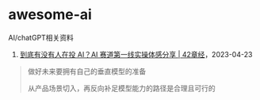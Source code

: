 # awesome-ai
AI/chatGPT相关资料


1. [到底有没有人在投 AI？AI 赛道第一线实操体感分享 | 42章经](https://mp.weixin.qq.com/s/UiiYscg1QXp34ecbHnOJNQ)，2023-04-23
> 做好未来要拥有自己的垂直模型的准备
> 
> 从产品场景切入，再反向补足模型能力的路径是合理且可行的

